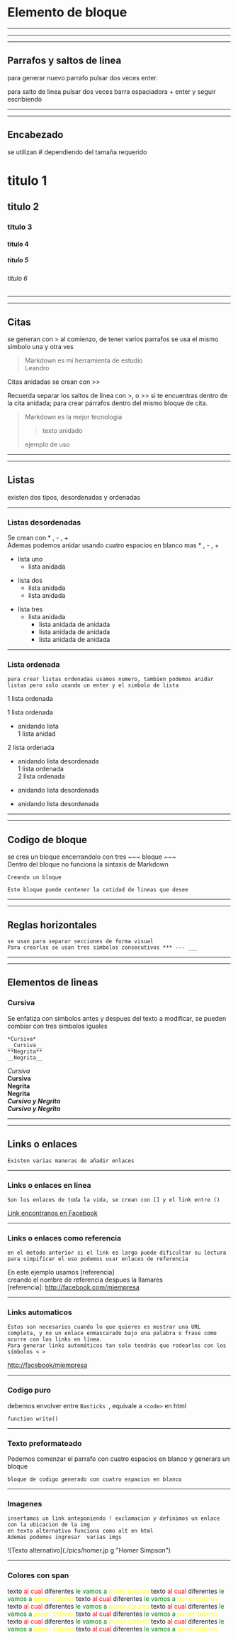 # Elemento de bloque

***
--- 
___

## Parrafos y saltos de linea
para generar nuevo parrafo pulsar dos veces enter.

para salto de linea pulsar dos veces barra espaciadora + enter y seguir escribiendo

*** 
*** 

## Encabezado
se utilizan # dependiendo del tamaña requerido

# titulo 1 
## titulo 2 
### titulo 3
#### titulo 4 
##### titulo 5
###### titulo 6  

--- 
--- 

## Citas

se generan con > al comienzo, de tener varios parrafos se usa el mismo simbolo una y otra ves

> Markdown es mi herramienta de estudio  
Leandro

Citas anidadas se crean con >>  

Recuerda separar los saltos de línea con >, o >> si te encuentras dentro de la cita anidada; para crear párrafos dentro del mismo bloque de cita.

>Markdown es la mejor tecnologia 
> 
>>texto anidado
>
>ejemplo de uso

--- 
--- 
## Listas

existen dos tipos, desordenadas y ordenadas 

*** 

### Listas desordenadas

Se crean con * , - , +  
Ademas podemos anidar usando cuatro espacios en blanco mas * , - , + 

* lista uno
    * lista anidada
- lista dos
    - lista anidada
    - lista anidada
+ lista tres
    + lista anidada
        + lista anidada de anidada
        - lista anidada de anidada
        * lista anidada de anidada

*** 

### Lista ordenada
~~~
para crear listas ordenadas usamos numero, tambien podemos anidar listas pero solo usando un enter y el simbolo de lista
~~~

1 lista ordenada

1 lista ordenada  
- anidando lista  
1 lista anidad

2 lista ordenada  
* anidando lista desordenada  
1 lista ordenada  
2 lista ordenada  
 
- anidando lista desordenada  
+ anidando lista desordenada
--- 
---  
## Codigo de bloque

se crea un bloque encerrandolo con tres ~~~ bloque ~~~  
Dentro del bloque no funciona la sintaxis de Markdown

~~~
Creando un bloque 
 
Este bloque puede contener la catidad de lineas que desee  
~~~

***  
*** 

## Reglas horizontales
~~~
se usan para separar secciones de forma visual  
Para crearlas se usan tres simbolos consecutivos *** --- ___
~~~

---  
---  

## Elementos de lineas

### Cursiva 
Se enfatiza con simbolos antes y despues del texto a modificar, se pueden combiar con tres simbolos iguales 
~~~
*Cursiva*  
__Cursiva__  
**Negrita**  
__Negrita__  
~~~
*Cursiva*  
__Cursiva__  
**Negrita**  
__Negrita__  
***Cursiva y Negrita***  
___Cursiva y Negrita___


--- 
--- 
## Links o enlaces  
~~~
Existen varias maneras de añadir enlaces
~~~
***
### Links o enlaces en linea
~~~  
Son los enlaces de toda la vida, se crean con [] y el link entre ()
~~~

[Link encontranos en Facebook](www.facebook.com/miempresa)

***

### Links o enlaces como referencia

~~~
en el metodo anterior si el link es largo puede dificultar su lectura  
para simpificar el uso podemos usar enlaces de referencia
~~~

En este ejemplo usamos [referencia]  
creando el nombre de referencia despues la llamares  
[referencia]: http://facebook.com/miempresa

--- 

### Links automaticos
~~~
Estos son necesarios cuando lo que quieres es mostrar una URL completa, y no un enlace enmascarado bajo una palabra o frase como ocurre con los links en línea.
Para generar links automáticos tan solo tendrás que rodearlos con los símbolos < >
~~~

<http://facebook/miempresa>

---  

### Codigo puro

debemos envolver entre `Basticks `, equivale a `<code>` en html

`function write()`

---

### Texto preformateado

Podemos comenzar el parrafo con cuatro espacios en blanco y generara un bloque

    bloque de codigo generado con cuatro espacios en blanco

---

### Imagenes

~~~
insertamos un link anteponiendo ! exclamacion y definimos un enlace con la ubicacion de la img
en texto alternativo funciona como alt en html
Ademas podemos ingresar  varias imgs
~~~

![Texto alternativo](./pics/homer.jp g "Homer Simpson")

***

### Colores con span

texto <span style="color:red"> al cual </span> diferentes
<span style="color:green"> le vamos a</span> <span style="color:yellow">poner colores </span> 
texto <span style="color:red"> al cual </span> diferentes
<span style="color:green"> le vamos a</span> <span style="color:yellow">poner colores </span>
texto <span style="color:red"> al cual </span> diferentes
<span style="color:green"> le vamos a</span> <span style="color:yellow">poner colores </span>
texto <span style="color:red"> al cual </span> diferentes
<span style="color:green"> le vamos a</span> <span style="color:yellow">poner colores </span>
texto <span style="color:red"> al cual </span> diferentes
<span style="color:green"> le vamos a</span> <span style="color:yellow">poner colores </span>
texto <span style="color:red"> al cual </span> diferentes
<span style="color:green"> le vamos a</span> <span style="color:yellow">poner colores </span>
texto <span style="color:red"> al cual </span> diferentes
<span style="color:green"> le vamos a</span> <span style="color:yellow">poner colores </span>
texto <span style="color:red"> al cual </span> diferentes
<span style="color:green"> le vamos a</span> <span style="color:yellow">poner colores </span>
texto <span style="color:red"> al cual </span> diferentes
<span style="color:green"> le vamos a</span> <span style="color:yellow">poner colores </span>